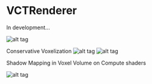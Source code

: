 # VCTRenderer

In development...

![alt tag](https://i.imgur.com/HAnQMmS.jpg)

Conservative Voxelization
![alt tag](https://i.imgur.com/uSLEUFi.png)
![alt tag](https://i.imgur.com/ZzUQLww.png)

Shadow Mapping in Voxel Volume on Compute shaders

![alt tag](https://i.imgur.com/n234Hh0.png)
